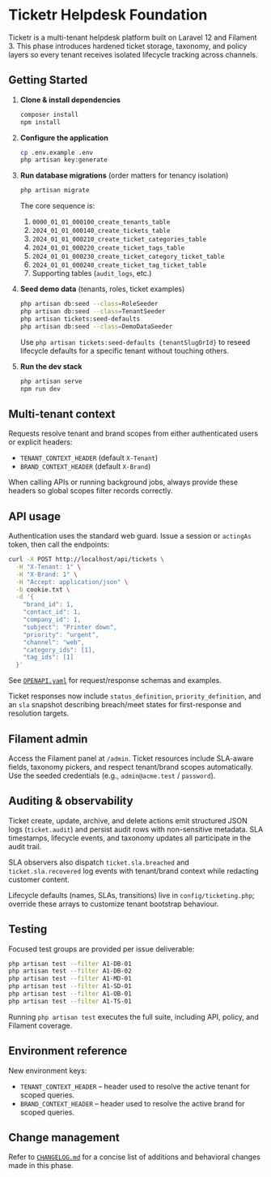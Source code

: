 # Ticketr Helpdesk Foundation

Ticketr is a multi-tenant helpdesk platform built on Laravel 12 and Filament 3. This phase introduces hardened ticket storage, taxonomy, and policy layers so every tenant receives isolated lifecycle tracking across channels.

## Getting Started

1. **Clone & install dependencies**
   ```bash
   composer install
   npm install
   ```
2. **Configure the application**
   ```bash
   cp .env.example .env
   php artisan key:generate
   ```
3. **Run database migrations** (order matters for tenancy isolation)
   ```bash
   php artisan migrate
   ```
   The core sequence is:
   1. `0000_01_01_000100_create_tenants_table`
   2. `2024_01_01_000140_create_tickets_table`
   3. `2024_01_01_000210_create_ticket_categories_table`
   4. `2024_01_01_000220_create_ticket_tags_table`
   5. `2024_01_01_000230_create_ticket_category_ticket_table`
   6. `2024_01_01_000240_create_ticket_tag_ticket_table`
   7. Supporting tables (`audit_logs`, etc.)

4. **Seed demo data** (tenants, roles, ticket examples)
   ```bash
   php artisan db:seed --class=RoleSeeder
   php artisan db:seed --class=TenantSeeder
   php artisan tickets:seed-defaults
   php artisan db:seed --class=DemoDataSeeder
   ```
   Use `php artisan tickets:seed-defaults {tenantSlugOrId}` to reseed lifecycle defaults for a specific tenant without touching others.

5. **Run the dev stack**
   ```bash
   php artisan serve
   npm run dev
   ```

## Multi-tenant context

Requests resolve tenant and brand scopes from either authenticated users or explicit headers:

- `TENANT_CONTEXT_HEADER` (default `X-Tenant`)
- `BRAND_CONTEXT_HEADER` (default `X-Brand`)

When calling APIs or running background jobs, always provide these headers so global scopes filter records correctly.

## API usage

Authentication uses the standard web guard. Issue a session or `actingAs` token, then call the endpoints:

```bash
curl -X POST http://localhost/api/tickets \
  -H "X-Tenant: 1" \
  -H "X-Brand: 1" \
  -H "Accept: application/json" \
  -b cookie.txt \
  -d '{
    "brand_id": 1,
    "contact_id": 1,
    "company_id": 1,
    "subject": "Printer down",
    "priority": "urgent",
    "channel": "web",
    "category_ids": [1],
    "tag_ids": [1]
  }'
```

See [`OPENAPI.yaml`](OPENAPI.yaml) for request/response schemas and examples.

Ticket responses now include `status_definition`, `priority_definition`, and an `sla` snapshot describing breach/meet states for first-response and resolution targets.

## Filament admin

Access the Filament panel at `/admin`. Ticket resources include SLA-aware fields, taxonomy pickers, and respect tenant/brand scopes automatically. Use the seeded credentials (e.g., `admin@acme.test` / `password`).

## Auditing & observability

Ticket create, update, archive, and delete actions emit structured JSON logs (`ticket.audit`) and persist audit rows with non-sensitive metadata. SLA timestamps, lifecycle events, and taxonomy updates all participate in the audit trail.

SLA observers also dispatch `ticket.sla.breached` and `ticket.sla.recovered` log events with tenant/brand context while redacting customer content.

Lifecycle defaults (names, SLAs, transitions) live in `config/ticketing.php`; override these arrays to customize tenant bootstrap behaviour.

## Testing

Focused test groups are provided per issue deliverable:

```bash
php artisan test --filter A1-DB-01
php artisan test --filter A1-DB-02
php artisan test --filter A1-MD-01
php artisan test --filter A1-SD-01
php artisan test --filter A1-OB-01
php artisan test --filter A1-TS-01
```

Running `php artisan test` executes the full suite, including API, policy, and Filament coverage.

## Environment reference

New environment keys:

- `TENANT_CONTEXT_HEADER` – header used to resolve the active tenant for scoped queries.
- `BRAND_CONTEXT_HEADER` – header used to resolve the active brand for scoped queries.

## Change management

Refer to [`CHANGELOG.md`](CHANGELOG.md) for a concise list of additions and behavioral changes made in this phase.
